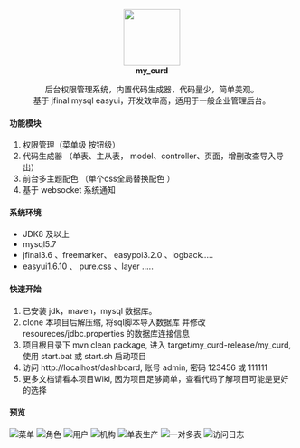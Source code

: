 
<p align="center" style='font-weight:bold'>
    <img src="https://images.gitee.com/uploads/images/2019/0213/221706_3326cf26_608004.png" width="100">
    <br/>
    <b>my_curd</b>
    <p align="center">
        后台权限管理系统，内置代码生成器，代码量少，简单美观。
        <br>
        基于 jfinal mysql easyui，开发效率高，适用于一般企业管理后台。
    </p>
</p>

#### 功能模块
1. 权限管理（菜单级 按钮级）
2. 代码生成器 （单表、主从表， model、controller、页面，增删改查导入导出）
3. 前台多主题配色  （单个css全局替换配色 ）
4. 基于 websocket 系统通知

#### 系统环境
-  JDK8 及以上
-  mysql5.7
-  jfinal3.6 、freemarker、 easypoi3.2.0 、logback.....
-  easyui1.6.10 、 pure.css 、layer .....

#### 快速开始
1. 已安装 jdk，maven，mysql 数据库。
2. clone 本项目后解压缩, 将sql脚本导入数据库 并修改 resoureces/jdbc.properties 的数据库连接信息
3. 项目根目录下 mvn clean package, 进入 target/my_curd-release/my_curd, 使用 start.bat 或 start.sh 启动项目
4. 访问 http://localhost/dashboard, 账号 admin, 密码 123456 或 111111
5. 更多文档请看本项目Wiki, 因为项目足够简单，查看代码了解项目可能是更好的选择

#### 预览 
![菜单](https://raw.githubusercontent.com/qinyou/my_curd/master/preview/menu.png "menu.png")
![角色](https://raw.githubusercontent.com/qinyou/my_curd/master/preview/role.png "role.png")
![用户](https://raw.githubusercontent.com/qinyou/my_curd/master/preview/user.png "user.png")
![机构](https://raw.githubusercontent.com/qinyou/my_curd/master/preview/org.png "org.png")
![单表生产](https://raw.githubusercontent.com/qinyou/my_curd/master/preview/single.png "single.png")
![一对多表](https://raw.githubusercontent.com/qinyou/my_curd/master/preview/otm.png "otm.png")
![访问日志](https://raw.githubusercontent.com/qinyou/my_curd/master/preview/log.png "log.png")


